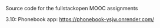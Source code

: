 Source code for the fullstackopen MOOC assignments

3.10: Phonebook app: https://phonebook-ysjw.onrender.com/